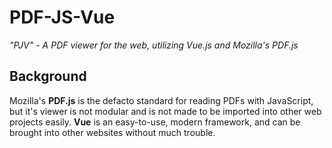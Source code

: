# PDF-JS-Vue

*"PJV" - A PDF viewer for the web, utilizing Vue.js and Mozilla's PDF.js*

## Background

Mozilla's **PDF.js** is the defacto standard for reading PDFs with JavaScript, but it's viewer is not modular and is not made to be imported into other web projects easily. **Vue** is an easy-to-use, modern framework, and can be brought into other websites without much trouble.

